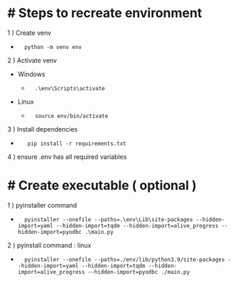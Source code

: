 # # Steps to recreate environment

1 ) Create venv
-		python -m venv env

2 ) Activate venv
- Windows
	- 		.\env\Scripts\activate
- Linux
	- 		source env/bin/activate

3 ) Install dependencies
-		 pip install -r requirements.txt

4 ) ensure .env has all required variables


# # Create executable ( optional )
1 ) pyinstaller command 
-		pyinstaller --onefile --paths=.\env\Lib\site-packages --hidden-import=yaml --hidden-import=tqdm --hidden-import=alive_progress --hidden-import=pyodbc .\main.py

2 ) pyinstall command : linux
-		pyinstaller --onefile --paths=./env/lib/python3.9/site-packages --hidden-import=yaml --hidden-import=tqdm --hidden-import=alive_progress --hidden-import=pyodbc ./main.py
